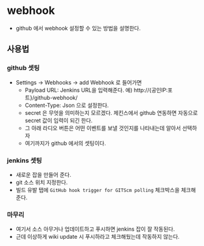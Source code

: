 # webhook

* github 에서 webhook 설정할 수 있는 방법을 설명한다. 

## 사용법

### github 셋팅
* Settings -> Webhooks -> add Webhook 로 들어가면 
  * Payload URL: Jenkins URL을 입력해준다. 예) http://{공인IP:포트}/github-webhook/ 
  * Content-Type: Json 으로 설정한다. 
  * secret 은 무엇을 의미하는지 모르겠다. 제킨스에서 github 연동하면 자동으로 secret 값이 입력이 되긴 한다.
  * 그 아래 라디오 버튼은 어떤 이벤트를 보낼 것인지를 나타내는데 알아서 선택하자 
  * 여기까지가 github 에서의 셋팅이다. 
  
### jenkins 셋팅

* 새로운 잡을 만들어 준다.
* git 소스 위치 지정한다. 
* 빌드 유발 탭에 `GitHub hook trigger for GITScm polling` 체크박스을 체크해준다. 

### 마무리

* 여기서 소스 아무거나 업데이트하고 푸시하면 jenkins 잡이 잘 작동된다. 
* 근데 이상하게 wiki update 시 푸시하라고 체크해뒀는데 작동하지 않는다. 
